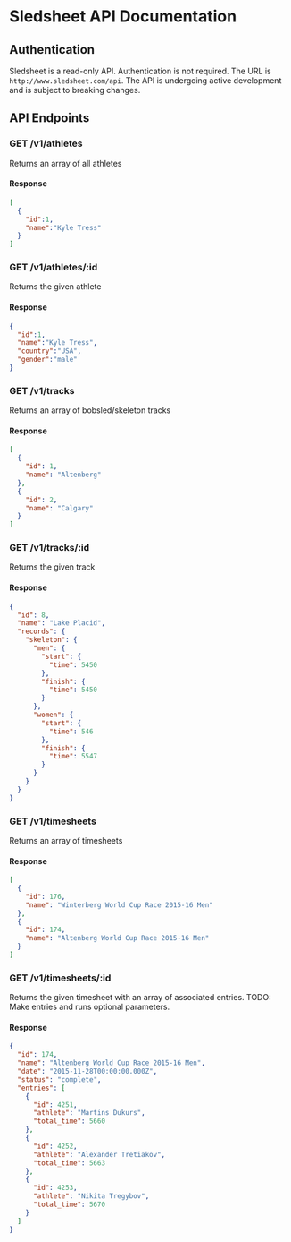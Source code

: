 # Sledsheet API Documentation
## Authentication
Sledsheet is a read-only API. Authentication is not required. The URL is `http://www.sledsheet.com/api`. The API is undergoing active development and is subject to breaking changes. 

## API Endpoints
### GET /v1/athletes
Returns an array of all athletes

#### Response
```json
[
  {
    "id":1,
    "name":"Kyle Tress"
  }
]
```

### GET /v1/athletes/:id
Returns the given athlete

#### Response
```.json
{
  "id":1,
  "name":"Kyle Tress",
  "country":"USA",
  "gender":"male"
}
```

### GET /v1/tracks
Returns an array of bobsled/skeleton tracks

#### Response
```.json
[
  {
    "id": 1,
    "name": "Altenberg"
  },
  {
    "id": 2,
    "name": "Calgary"
  }
]
```

### GET /v1/tracks/:id
Returns the given track

#### Response
```.json
{
  "id": 8,
  "name": "Lake Placid",
  "records": {
    "skeleton": {
      "men": {
        "start": {
          "time": 5450
        },
        "finish": {
          "time": 5450
        }
      },
      "women": {
        "start": {
          "time": 546
        },
        "finish": {
          "time": 5547
        }
      }
    }
  }
}
```

### GET /v1/timesheets
Returns an array of timesheets

#### Response
```.json
[
  {
    "id": 176,
    "name": "Winterberg World Cup Race 2015-16 Men"
  },
  {
    "id": 174,
    "name": "Altenberg World Cup Race 2015-16 Men"
  }
]
```

### GET /v1/timesheets/:id
Returns the given timesheet with an array of associated entries. TODO: Make entries and runs optional parameters. 

#### Response
```.json
{
  "id": 174,
  "name": "Altenberg World Cup Race 2015-16 Men",
  "date": "2015-11-28T00:00:00.000Z",
  "status": "complete",
  "entries": [
    {
      "id": 4251,
      "athlete": "Martins Dukurs",
      "total_time": 5660
    },
    {
      "id": 4252,
      "athlete": "Alexander Tretiakov",
      "total_time": 5663
    },
    {
      "id": 4253,
      "athlete": "Nikita Tregybov",
      "total_time": 5670
    }
  ]
}
```
